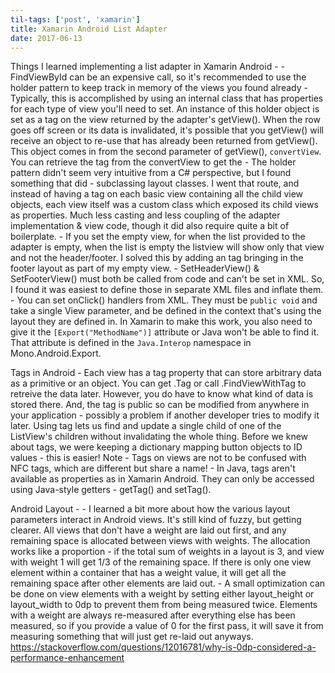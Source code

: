 ```yaml
---
til-tags: ['post', 'xamarin']
title: Xamarin Android List Adapter
date: 2017-06-13
---
```


Things I learned implementing a list adapter in Xamarin Android - 
	- FindViewById can be an expensive call, so it's recommended to use the holder pattern to keep track in memory of the views you found already
		- Typically, this is accomplished by using an internal class that has properties for each type of view you'll need to set. An instance of this holder object is set as a tag on the view returned by the adapter's getView(). When the row goes off screen or its data is invalidated, it's possible that you getView() will receive an object to re-use that has already been returned from getView(). This object comes in from the second parameter of getView(), `convertView`. You can retrieve the tag from the convertView to get the 
		- The holder pattern didn't seem very intuitive from a C# perspective, but I found something that did - subclassing layout classes. I went that route, and instead of having a tag on each basic view containing all the child view objects, each view itself was a custom class which exposed its child views as properties. Much less casting and less coupling of the adapter implementation & view code, though it did also require quite a bit of boilerplate. 
	- If you set the empty view, for when the list provided to the adapter is empty, when the list is empty the listview will show only that view and not the header/footer. I solved this by adding an <include> tag bringing in the footer layout as part of my empty view.
	- SetHeaderView() & SetFooterView() must both be called from code and can't be set in XML. So, I found it was easiest to define those in separate XML files and inflate them. 
	- You can set onClick() handlers from XML. They must be `public void` and take a single View parameter, and be defined in the context that's using the layout they are defined in. In Xamarin to make this work, you also need to give it the `[Export("MethodName")]` attribute or Java won't be able to find it. That attribute is defined in the `Java.Interop` namespace in Mono.Android.Export.

Tags in Android
	- Each view has a tag property that can store arbitrary data as a primitive or an object. You can get <view>.Tag or call <view>.FindViewWithTag to retreive the data later. However, you do have to know what kind of data is stored there. And, the tag is public so can be modified from anywhere in your application - possibly a problem if another developer tries to modify it later. Using tag lets us find and update a single child of one of the ListView's children without invalidating the whole thing. Before we knew about tags, we were keeping a dictionary mapping button objects to ID values - this is easier! 
	Note - Tags on views are not to be confused with NFC tags, which are different but share a name! 
	- In Java, tags aren't available as properties as in Xamarin Android. They can only be accessed using Java-style getters - getTag() and setTag().

Android Layout - 
	- I learned a bit more about how the various layout parameters interact in Android views. It's still kind of fuzzy, but getting clearer. All views that don't have a weight are laid out first, and any remaining space is allocated between views with weights. The allocation works like a proportion - if the total sum of weights in a layout is 3, and view with weight 1 will get 1/3 of the remaining space. If there is only one view element within a container that has a weight value, it will get all the remaining space after other elements are laid out.
		- A small optimization can be done on view elements with a weight by setting either layout_height or layout_width to 0dp to prevent them from being measured twice. Elements with a weight are always re-measured after everything else has been measured, so if you provide a value of 0 for the first pass, it will save it from measuring something that will just get re-laid out anyways. https://stackoverflow.com/questions/12016781/why-is-0dp-considered-a-performance-enhancement 

